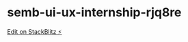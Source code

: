 # semb-ui-ux-internship-rjq8re

[Edit on StackBlitz ⚡️](https://stackblitz.com/edit/semb-ui-ux-internship-rjq8re)